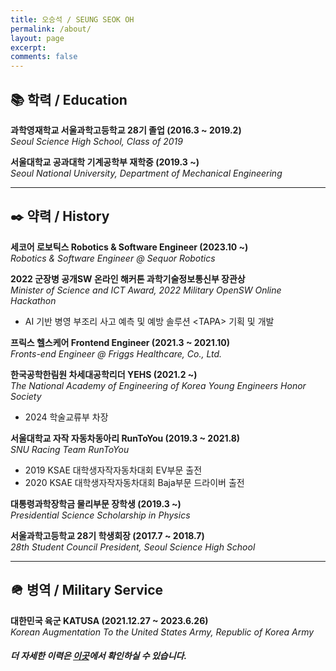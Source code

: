 ```yaml
---
title: 오승석 / SEUNG SEOK OH
permalink: /about/
layout: page
excerpt:
comments: false
---
```


<!--
**기록의 중요성을 믿고 이곳에서 실천하고자 합니다.**
{: style="color:gray; font-size: 120%; text-align: center;"} -->

## 📚 학력 / Education

**과학영재학교 서울과학고등학교 28기 졸업 (2016.3 ~ 2019.2)**  
 _Seoul Science High School, Class of 2019_

**서울대학교 공과대학 기계공학부 재학중 (2019.3 ~)**  
 _Seoul National University, Department of Mechanical Engineering_

<!-- 서울대학교 공과대학 항공우주공학과 복수전공 (2021.3 ~)
 _Seoul National University, Department of Aerospace Engineering_ -->

---

## ✒️ 약력 / History

**세코어 로보틱스 Robotics & Software Engineer (2023.10 ~)**  
_Robotics & Software Engineer @ Sequor Robotics_

**2022 군장병 공개SW 온라인 해커톤 과학기술정보통신부 장관상**  
_Minister of Science and ICT Award, 2022 Military OpenSW Online Hackathon_

-   AI 기반 병영 부조리 사고 예측 및 예방 솔루션 \<TAPA\> 기획 및 개발

**프릭스 헬스케어 Frontend Engineer (2021.3 ~ 2021.10)**  
_Fronts-end Engineer @ Friggs Healthcare, Co., Ltd._

**한국공학한림원 차세대공학리더 YEHS (2021.2 ~)**  
_The National Academy of Engineering of Korea Young Engineers Honor Society_

-   2024 학술교류부 차장

**서울대학교 자작 자동차동아리 RunToYou (2019.3 ~ 2021.8)**  
_SNU Racing Team RunToYou_

-   2019 KSAE 대학생자작자동차대회 EV부문 출전
-   2020 KSAE 대학생자작자동차대회 Baja부문 드라이버 출전

**대통령과학장학금 물리부문 장학생 (2019.3 ~)**  
_Presidential Science Scholarship in Physics_

**서울과학고등학교 28기 학생회장 (2017.7 ~ 2018.7)**  
_28th Student Council President, Seoul Science High School_

---

## 🪖 병역 / Military Service

**대한민국 육군 KATUSA (2021.12.27 ~ 2023.6.26)**  
_Korean Augmentation To the United States Army, Republic of Korea Army_

##### 더 자세한 이력은 [이곳](https://oxcarxierra.notion.site/R-sum-ffa589fb93a740a8bd7737e9e6c7823c)에서 확인하실 수 있습니다.
